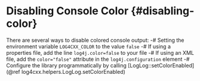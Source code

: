 Disabling Console Color {#disabling-color}
===
<!--
 Licensed to the Apache Software Foundation (ASF) under one or more
 contributor license agreements.  See the NOTICE file distributed with
 this work for additional information regarding copyright ownership.
 The ASF licenses this file to You under the Apache License, Version 2.0
 (the "License"); you may not use this file except in compliance with
 the License.  You may obtain a copy of the License at

	http://www.apache.org/licenses/LICENSE-2.0

 Unless required by applicable law or agreed to in writing, software
 distributed under the License is distributed on an "AS IS" BASIS,
 WITHOUT WARRANTIES OR CONDITIONS OF ANY KIND, either express or implied.
 See the License for the specific language governing permissions and
 limitations under the License.
-->

There are several ways to disable colored console output:
-# Setting the environment variable <code>LOG4CXX_COLOR</code> to the value <code>false</code>
-# If using a properties file, add the line <code>log4j.color=false</code> to your file
-# If using an XML file, add the <code>color="false"</code> attribute in the <code>log4j.configuration</code> element
-# Configure the library programmatically by calling
[LogLog::setColorEnabled](@ref log4cxx.helpers.LogLog.setColorEnabled)
